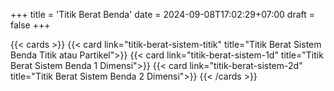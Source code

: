 +++
title = 'Titik Berat Benda'
date = 2024-09-08T17:02:29+07:00
draft = false
+++


{{< cards >}}
  {{< card link="titik-berat-sistem-titik" title="Titik Berat Sistem Benda Titik atau Partikel">}}
  {{< card link="titik-berat-sistem-1d" title="Titik Berat Sistem Benda 1 Dimensi">}}
  {{< card link="titik-berat-sistem-2d" title="Titik Berat Sistem Benda 2 Dimensi">}}
{{< /cards >}}
